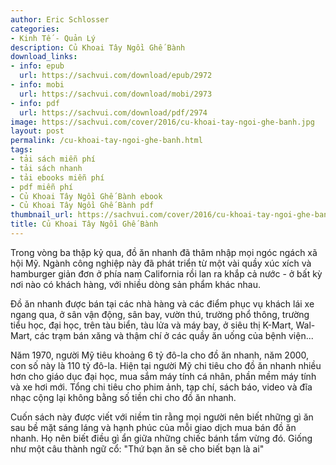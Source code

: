 ```yaml
---
author: Eric Schlosser
categories:
- Kinh Tế - Quản Lý
description: Củ Khoai Tây Ngồi Ghế Bành
download_links:
- info: epub
  url: https://sachvui.com/download/epub/2972
- info: mobi
  url: https://sachvui.com/download/mobi/2973
- info: pdf
  url: https://sachvui.com/download/pdf/2974
image: https://sachvui.com/cover/2016/cu-khoai-tay-ngoi-ghe-banh.jpg
layout: post
permalink: /cu-khoai-tay-ngoi-ghe-banh.html
tags:
- tải sách miễn phí
- tải sách nhanh
- tải ebooks miễn phí
- pdf miễn phí
- Củ Khoai Tây Ngồi Ghế Bành ebook
- Củ Khoai Tây Ngồi Ghế Bành pdf
thumbnail_url: https://sachvui.com/cover/2016/cu-khoai-tay-ngoi-ghe-banh.jpg
title: Củ Khoai Tây Ngồi Ghế Bành
---
```


 <div class="item-desc text-justify"> <p>Trong vòng ba thập kỷ qua, đồ ăn nhanh đã thâm nhập mọi ngóc ngách xã hội Mỹ. Ngành công nghiệp này đã phát triển từ một vài quầy xúc xích và hamburger giản đơn ở phía nam California rồi lan ra khắp cả nước - ở bất kỳ nơi nào có khách hàng, với nhiều dòng sản phẩm khác nhau.</p><p>Đồ ăn nhanh được bán tại các nhà hàng và các điểm phục vụ khách lái xe ngang qua, ở sân vận động, sân bay, vườn thú, trường phổ thông, trường tiểu học, đại học, trên tàu biển, tàu lửa và máy bay, ở siêu thị K-Mart, Wal-Mart, các trạm bán xăng và thậm chí ở các quầy ăn uống của bệnh viện...</p><p>Năm 1970, người Mỹ tiêu khoảng 6 tỷ đô-la cho đồ ăn nhanh, năm 2000, con số này là 110 tỷ đô-la. Hiện tại người Mỹ chi tiêu cho đồ ăn nhanh nhiều hơn cho giáo dục đại học, mua sắm máy tính cá nhân, phần mềm máy tính và xe hơi mới. Tổng chi tiêu cho phim ảnh, tạp chí, sách báo, video và đĩa nhạc cộng lại không bằng số tiền chi cho đồ ăn nhanh.</p><p>Cuốn sách này được viết với niềm tin rằng mọi người nên biết những gì ăn sau bề mặt sáng láng và hạnh phúc của mỗi giao dịch mua bán đồ ăn nhanh. Họ nên biết điều gì ẩn giữa những chiếc bánh tẩm vừng đó. Giống như một câu thành ngữ cổ: "Thứ bạn ăn sẽ cho biết bạn là ai"</p> </div>